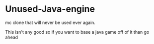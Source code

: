 # Unused-Java-engine
mc clone that will never be used ever again.

This isn't any good so if you want to base a java game off of it than go ahead
